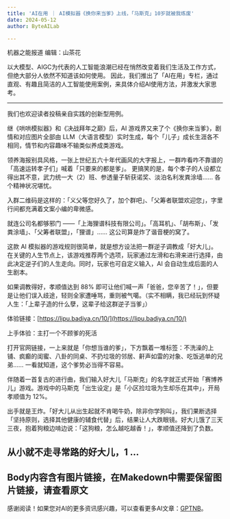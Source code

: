 ```yaml
---
title: 'AI在用 ｜ AI模拟器《换你来当爹》上线，「马斯克」10岁就被我练废'
date: 2024-05-12
author: ByteAILab

---
```

机器之能报道
编辑：山茶花

以大模型、AIGC为代表的人工智能浪潮已经在悄然改变着我们生活及工作方式，但绝大部分人依然不知道该如何使用。
因此，我们推出了「AI在用」专栏，通过直观、有趣且简洁的人工智能使用案例，来具体介绍AI使用方法，并激发大家思考。

---

我们也欢迎读者投稿亲自实践的创新型用例。

继《哄哄模拟器》和《决战拜年之巅》后，AI 游戏界又来了个《换你来当爹》，剧情和对应图片全部由 LLM（大语言模型）实时生成，每个「儿子」成长生涯各不相同，情节和内容趣味不输类似养成类游戏。

领养海报别具风格，一张上世纪五六十年代画风的大字报上，一群咋看咋不靠谱的「高速运转孝子们」喊着「只要来的都是爹」。
更搞笑的是，每个孝子的人设都立得出其不意，武力统一大（2）班、参透量子斩获诺奖、淡泊名利发粪涂墙…… 各个精神状况堪忧。

入群二维码是这样的：「义父等您好久了，加个群吧」、「父筹者联盟欢迎您」，字里行间都充满着文案小编的卑微感。

就连公司名都够邪门 ——「上海狸谱科技有限公司」。「高耳机」、「胡布斯」、「发粪涂墙」、「父筹者联盟」，「狸谱」…… 这公司算是炸了谐音梗的窝了。

这款 AI 模拟器的游戏规则很简单，就是想方设法把一群逆子调教成「好大儿」。在关键的人生节点上，该游戏推荐两个选项，玩家通过左滑和右滑来进行选择，由此决定逆子们的人生走向。同时，玩家也可自定义输入，AI 会自动生成后面的人生剧本。

如果调教得好，孝顺值达到 88% 即可让他们喊一声「爸爸，您辛苦了！」，但要是让他们误入歧途，轻则全家遭唾骂，重则被气噶。（实不相瞒，我已经玩到怀疑人生：「上辈子造的什么孽，这辈子给这群逆子当爹」）

体验链接：[https://lipu.badiya.cn/10/](https://lipu.badiya.cn/10/)

上手体验：主打一个不顾爹的死活

打开官网链接，一上来就是「你想当谁的爹」，下方飘着一堆标签：不洗澡的上铺、疯癫的闺蜜、八卦的同桌、不扔垃圾的邻居、鼾声如雷的对象、吃饭逃单的兄弟…… 一看就知道，这个爹势必当得不容易。

伴随着一首复古的进行曲，我们输入好大儿「马斯克」的名字就正式开始「赛博养儿」游戏。游戏中的马斯克「出生设定」是「小区捡垃圾为生却乐在其中」，开局孝顺值为 12%。

出手就是王炸。「好大儿从出生起就不肯喝牛奶，除非你学狗叫」，我们果断选择「坚持原则，选择其他健康的辅食代替」后，结果让人大跌眼镜。好大儿饿了三天三夜，抱着狗粮边啃边说：「这狗粮，怎么越吃越香！」，孝顺值还降到了负数。

从小就不走寻常路的好大儿，1
...
---

Body内容含有图片链接，在Makedown中需要保留图片链接，请查看原文
---
感谢阅读！如果您对AI的更多资讯感兴趣，可以查看更多AI文章：[GPTNB](https://gptnb.com)。